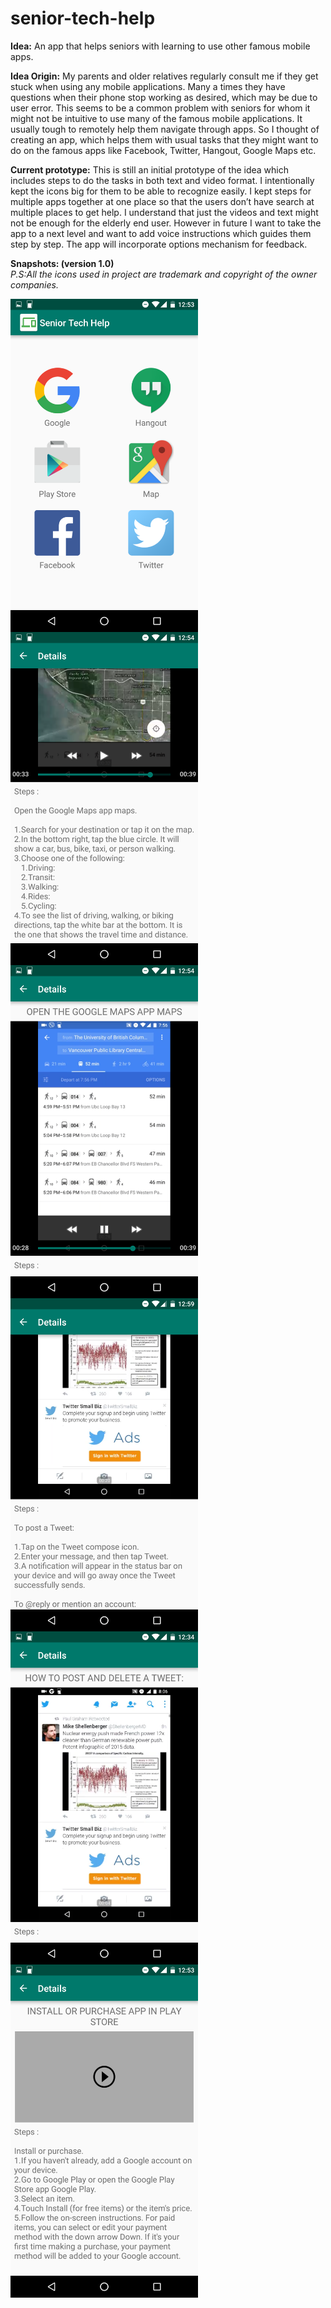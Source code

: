 # senior-tech-help 

<b>Idea:</b>
An app that helps seniors with learning to use other famous mobile apps.

<b>Idea Origin:</b>
My parents and older relatives regularly consult me if they get stuck when using any mobile applications.
Many a times they have questions when their phone stop working as desired, which may be due to user error. 
This seems to be a common problem with seniors for whom it might not be intuitive to use many of the famous mobile applications.
It usually tough to remotely help them navigate through apps. So I thought of creating an app, 
which helps them with usual tasks that they might want to do on the famous apps like Facebook, Twitter, Hangout, Google Maps etc.

<b>Current prototype:</b>
This is still an initial prototype of the idea which includes steps to do the tasks in both text and video format.
I intentionally kept the icons big for them to be able to recognize easily.
I kept steps for multiple apps together at one place so that the users don’t have search at multiple places to get help. 
I understand that just the videos and text might not be enough for the elderly end user. 
However in future I want to take the app to a next level and want to add voice instructions which guides them step by step. 
The app will incorporate options mechanism for feedback.

<b>Snapshots: (version 1.0)</b>
<br><i>P.S:All the icons used in project are trademark and copyright of the owner companies.</i>


<a href="url"><img src="snapshots/1_Home_Screen.png" align="left" height="533" width="300" ></a>
<a href="url"><img src="snapshots/2_Google_Maps_Details.png" align="left" height="533" width="300" ></a>
<a href="url"><img src="snapshots/3_Google_Maps_Details.png" align="left" height="533" width="300" ></a>
<a href="url"><img src="snapshots/4_Twitter_Detail.png" align="left" height="533" width="300" ></a>
<a href="url"><img src="snapshots/5_Twitter_Detail.png" align="left" height="533" width="300" ></a>
<a href="url"><img src="snapshots/7_PlayStore_Detail.png" align="left" height="533" width="300" ></a>

